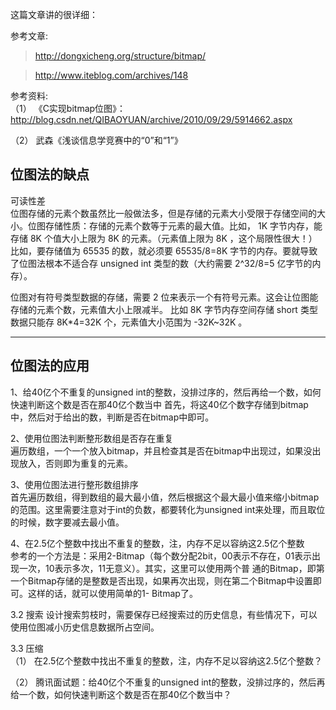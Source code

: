 

这篇文章讲的很详细：

参考文章:

>http://dongxicheng.org/structure/bitmap/

>http://www.iteblog.com/archives/148

参考资料:  
（1）     《C实现bitmap位图》：
http://blog.csdn.net/QIBAOYUAN/archive/2010/09/29/5914662.aspx  

（2）     武森《浅谈信息学竞赛中的“0”和“1”》

## 位图法的缺点

可读性差  
位图存储的元素个数虽然比一般做法多，但是存储的元素大小受限于存储空间的大小。位图存储性质：存储的元素个数等于元素的最大值。比如， 1K 字节内存，能存储 8K 个值大小上限为 8K 的元素。（元素值上限为 8K ，这个局限性很大！）比如，要存储值为 65535 的数，就必须要 65535/8=8K 字节的内存。要就导致了位图法根本不适合存 unsigned int 类型的数（大约需要 2^32/8=5 亿字节的内存）。

位图对有符号类型数据的存储，需要 2 位来表示一个有符号元素。这会让位图能存储的元素个数，元素值大小上限减半。 比如 8K 字节内存空间存储 short 类型数据只能存 8K*4=32K 个，元素值大小范围为 -32K~32K 。

---

## 位图法的应用

1、给40亿个不重复的unsigned int的整数，没排过序的，然后再给一个数，如何快速判断这个数是否在那40亿个数当中
首先，将这40亿个数字存储到bitmap中，然后对于给出的数，判断是否在bitmap中即可。 
 
2、使用位图法判断整形数组是否存在重复  
遍历数组，一个一个放入bitmap，并且检查其是否在bitmap中出现过，如果没出现放入，否则即为重复的元素。 
 
3、使用位图法进行整形数组排序  
首先遍历数组，得到数组的最大最小值，然后根据这个最大最小值来缩小bitmap的范围。这里需要注意对于int的负数，都要转化为unsigned int来处理，而且取位的时候，数字要减去最小值。  

4、在2.5亿个整数中找出不重复的整数，注，内存不足以容纳这2.5亿个整数  
参考的一个方法是：采用2-Bitmap（每个数分配2bit，00表示不存在，01表示出现一次，10表示多次，11无意义）。其实，这里可以使用两个普 通的Bitmap，即第一个Bitmap存储的是整数是否出现，如果再次出现，则在第二个Bitmap中设置即可。这样的话，就可以使用简单的1- Bitmap了。

3.2   搜索
设计搜索剪枝时，需要保存已经搜索过的历史信息，有些情况下，可以使用位图减小历史信息数据所占空间。

3.3    压缩  
（1）     在2.5亿个整数中找出不重复的整数，注，内存不足以容纳这2.5亿个整数？  

（2）     腾讯面试题：给40亿个不重复的unsigned int的整数，没排过序的，然后再给一个数，如何快速判断这个数是否在那40亿个数当中？